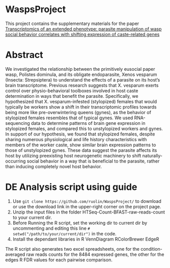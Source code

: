 
WaspsProject
========

This project contains the supplementary materials for the paper 
[Transcriptomics of an extended phenotype: parasite manipulation of wasp social behavior correlates with shifting expression of caste-related genes]()

Abstract
========
We investigated the relationship between the primitively eusocial paper wasp, Polistes dominula, and its obligate endoparasite, Xenos vesparum (Insecta: Strepsiptera) to understand the effects of a parasite on its host’s brain transcriptome. Previous research suggests that X. vesparum exerts control over physio-behavioral toolboxes involved in host caste determination in ways that benefit the parasite. Specifically, we hypothesized that X. vesparum-infested (stylopized) females that would typically be workers show a shift in their transcriptomic profiles towards being more like pre-overwintering queens (gynes), as the behavior of stylopized females resembles that of typical gynes. We used RNA-sequencing data to determine patterns of brain gene expression in stylopized females, and compared this to unstylopized workers and gynes. In support of our hypothesis, we found that stylopized females, despite sharing numerous physiological and life history characteristics with members of the worker caste, show similar brain expression patterns to those of unstylopized gynes. These data suggest the parasite affects its host by utilizing preexisting host neurogenetic machinery to shift naturally-occurring social behavior in a way that is beneficial to the parasite, rather than inducing completely novel host behavior. 

DE Analysis script using guide
==================

1. Use `git clone https://github.com/ruolin/WaspsProject/` to download or use the download link in the upper-right corner on the project page. 
2. Unzip the input files in the folder HTSeq-Count-BFAST-raw-reads-count to your current dir.
3. Before Running the R script, set the working dir to current dir by uncommenting and editing this line `# setwd("/path/to/your/current/dir")` in the code. 
4. Install the dependant libraries in R
   VennDiagram
   RColorBrewer
   EdgeR
   
The R script also generates two excel spreadsheets, one for the condition-averaged raw reads counts for the 8484 expressed genes, the other for the edges R FDR values for each pairwise comparison.  
